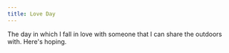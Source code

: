 ```yaml
---
title: Love Day
---
```

The day in which I fall in love with someone that I can share the outdoors with. Here's hoping.